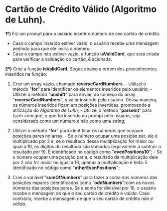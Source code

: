 # Cartão de Crédito Válido (Algoritmo de Luhn).

**1º)** Fiz um prompt para o usuário inserir o número de seu cartão de crédito.
- Caso o campo inserido estiver vazio, o usuário recebe uma mensagem pedindo para que ele insira o número;
- Caso o campo não estiver vazio, a função **isValidCard**, que será criada para verificar a validação do cartão, é acionada.

**2º)** Criei a função **isValidCard**. Segue abaixo a ordem dos procedimentos inseridos na função:

  01) Criei um array vazio, chamado **reverseCardNumbers**.
    - Utilizei o método "**for**" para identificar os elementos inseridos pelo usuário;
    - Utilizei o método "**unshift**" para enviar, ao começo do array "**reverseCardNumbers**", o valor inserido pelo usuário. Dessa maneira, os números inseridos ficam em posições invertidas, promovendo a utilização do *Algoritmo de Luhn*;
    - Utilizei o método "**parseInt**" para fazer com que, o que foi inserido no prompt pelo usuário, seja considerado como um número e não como uma string;

  02) Utilizei o método "**for**" para identificar os números que ocupam posições pares no array.
    - Se o número ocupar uma posição par, ele é multiplicado por 2 e, se o resultado dessa multiplicação for maior ou igual a 10, os dígitos do resultado são somados (equivalente a subtrair o resultado por 9). É identificado no código como "**evenPositions10**";
    - Se o número ocupar uma posição par e, o resultado da multiplicação dele por 2 não for maior ou igual a 10, apenas a multiplicação é feita. É identificado no código como "**otherEvenPositions**";

  03) Criei a variável "**sumOfNumbers**" para fazer a soma dos números das posições ímpares (identificados como "**oddNumbers**")com os novos números das posições pares. Se a soma for divisível por 10, o usuário recebe a mensagem de que o seu cartão de crédito é *válido*. Caso contrário, recebe a mensagem de que o seu cartão de crédito *não é válido*. 





    
